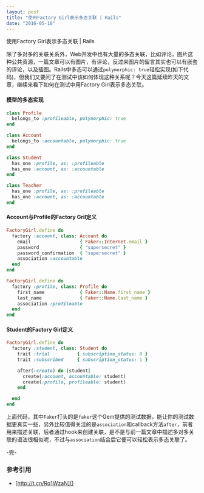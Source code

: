 ```yaml
---
layout: post
title: "使用Factory Girl表示多态关联 | Rails"
date: "2016-05-10"
---
```


使用Factory Girl表示多态关联 | Rails

除了多对多的关联关系外，Web开发中也有大量的多态关联，比如评论，图片这种公共资源，一篇文章可以有图片，有评论，反过来图片的留言其实也可以有嵌套的评论，以及插图。Rails中多态可以通过`polymorphic: true`轻松实现(如下代码)，但我们又要问了在测试中该如何体现这种关系呢？今天这篇延续昨天的文章，继续来看下如何在测试中用Factory Girl表示多态关联。

#### 模型的多态实现
```ruby
class Profile
  belongs_to :profileable, polymorphic: true
end

class Account
  belongs_to :accountable, polymorphic: true
end

class Student
  has_one :profile, as: :profileable
  has_one :account, as: :accountable
end

class Teacher
  has_one :profile, as: :profileable
  has_one :account, as: :accountable
end
```

#### Account与Profile的Factory Gril定义
```ruby
FactoryGirl.define do
  factory :account, class: Account do
    email                  { Faker::Internet.email }
    password               { "supersecret" }
    password_confirmation  { "supersecret" }
    association :accountable
  end
end

FactoryGirl.define do
  factory :profile, class: Profile do
    first_name             { Faker::Name.first_name }
    last_name              { Faker::Name.last_name }
    association :profileable
  end
end
```

#### Student的Factory Girl定义
```ruby
FactoryGirl.define do
  factory :student, class: Student do
    trait :trial          { subscription_status: 0 }
    trait :subscribed     { subscription_status: 1 }

    after(:create) do |student|
      create(:account, accountable: student)
      create(:profile, profileable: student)
    end

  end
end
```

上面代码，其中`Faker`打头的是`faker`这个Gem提供的测试数据，能让你的测试数据更真实一些，另外比较值得关注的是`association`和callback方法`after`，前者用来描述关联，后者通过hook来创建关联，是不是与前一篇文章中描述多对多关联的语法很相似呢，不过与`association`结合后它便可以轻松表示多态关联了。

-完-

### 参考引用
+ [http://t.cn/Rq1WzaN]()
